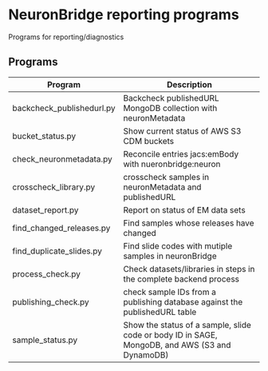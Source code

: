 # NeuronBridge reporting programs

Programs for reporting/diagnostics

## Programs

| Program | Description |
| ------- | ----------- |
| backcheck_publishedurl.py | Backcheck publishedURL MongoDB collection with neuronMetadata |
| bucket_status.py | Show current status of AWS S3 CDM buckets |
| check_neuronmetadata.py | Reconcile entries jacs:emBody with nueronbridge:neuron |
| crosscheck_library.py | crosscheck samples in neuronMetadata and publishedURL |
| dataset_report.py | Report on status of EM data sets |
| find_changed_releases.py | Find samples whose releases have changed |
| find_duplicate_slides.py | Find slide codes with mutiple samples in neuronBridge |
| process_check.py | Check datasets/libraries in steps in the complete backend process |
| publishing_check.py | check sample IDs from a publishing database against the publishedURL table |
| sample_status.py | Show the status of a sample, slide code or body ID in SAGE, MongoDB, and AWS (S3 and DynamoDB) |
